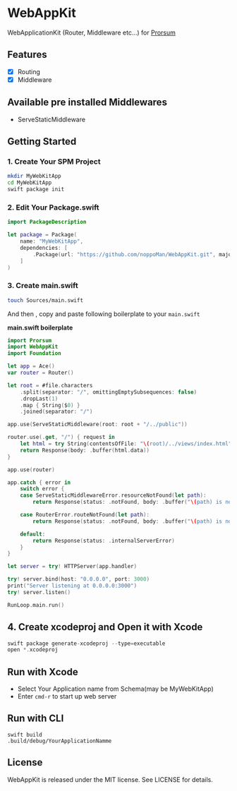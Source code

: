 # WebAppKit
WebApplicationKit (Router, Middleware etc...) for [Prorsum](https://github.com/noppoMan/Prorsum)

## Features
- [x] Routing
- [x] Middleware

## Available pre installed Middlewares
- ServeStaticMiddleware

## Getting Started

### 1. Create Your SPM Project

```sh
mkdir MyWebKitApp
cd MyWebKitApp
swift package init
```

### 2. Edit Your Package.swift

```swift
import PackageDescription

let package = Package(
    name: "MyWebKitApp",
    dependencies: [
        .Package(url: "https://github.com/noppoMan/WebAppKit.git", majorVersion: 0, minor: 1)
    ]
)
```

### 3. Create main.swift

```sh
touch Sources/main.swift
```
And then , copy and paste following boilerplate to your `main.swift`

**main.swift boilerplate**
```swift
import Prorsum
import WebAppKit
import Foundation

let app = Ace()
var router = Router()

let root = #file.characters
    .split(separator: "/", omittingEmptySubsequences: false)
    .dropLast(1)
    .map { String($0) }
    .joined(separator: "/")

app.use(ServeStaticMiddleware(root: root + "/../public"))

router.use(.get, "/") { request in
    let html = try String(contentsOfFile: "\(root)/../views/index.html")
    return Response(body: .buffer(html.data))
}

app.use(router)

app.catch { error in
    switch error {
    case ServeStaticMiddlewareError.resourceNotFound(let path):
        return Response(status: .notFound, body: .buffer("\(path) is not found".data))

    case RouterError.routeNotFound(let path):
        return Response(status: .notFound, body: .buffer("\(path) is not found".data))

    default:
        return Response(status: .internalServerError)
    }
}

let server = try! HTTPServer(app.handler)

try! server.bind(host: "0.0.0.0", port: 3000)
print("Server listening at 0.0.0.0:3000")
try! server.listen()

RunLoop.main.run()
```

## 4. Create xcodeproj and Open it with Xcode

```swift
swift package generate-xcodeproj --type=executable
open *.xcodeproj
```

## Run with Xcode

- Select Your Application name from Schema(may be MyWebKitApp)
- Enter `cmd-r` to start up web server

## Run with CLI

```
swift build
.build/debug/YourApplicationNamme
```

## License
WebAppKit is released under the MIT license. See LICENSE for details.
